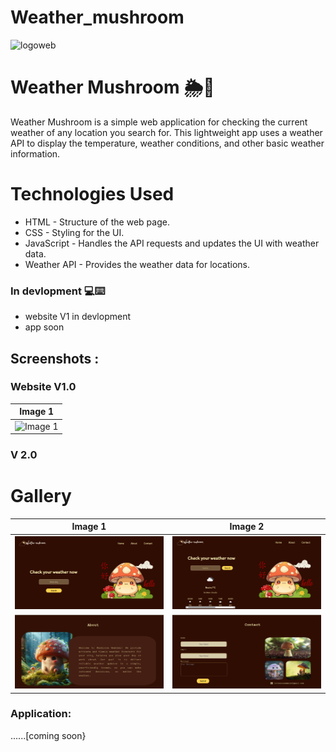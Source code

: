 # Weather_mushroom
![logoweb](https://github.com/user-attachments/assets/c55546e7-6e5b-4e98-8f98-facd6034a62a)
# Weather Mushroom 🌦️🍄
Weather Mushroom is a simple web application for checking the current weather of any location you search for. This lightweight app uses a weather API to display the temperature, weather conditions, and other basic weather information.
# Technologies Used
* HTML - Structure of the web page.
* CSS - Styling for the UI.
* JavaScript - Handles the API requests and updates the UI with weather data.
* Weather API - Provides the weather data for locations.
### In devlopment 💻⌨️
* website V1 in devlopment
* app soon
## Screenshots :
### Website V1.0
| Image 1           |  
|-------------------|
| ![Image 1](<img width="906" alt="image" src="https://github.com/user-attachments/assets/4a2a72e4-e50e-4ebe-ac7d-900f0ed65b03">)|

### V 2.0
# Gallery

| Image 1           | Image 2           | 
|-------------------|-------------------|
| ![Image 1](images/1.png) | ![Image 2](images/2.png) |
| ![Image 3](images/3.png) | ![Image 4](images/4.png) |


### Application:
......[coming soon}

